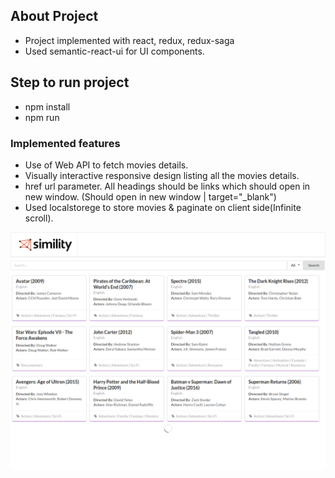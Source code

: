 ## About Project

- Project implemented with react, redux, redux-saga
- Used semantic-react-ui for UI components.

## Step to run project

- npm install 
- npm run


### Implemented features

- Use of Web API to fetch movies details. 
- Visually interactive responsive design listing all the movies details.
- href url parameter. All headings should be links which should open in new window. (Should open in new window | target="_blank")
- Used localstorege to store movies & paginate on client side(Infinite scroll).

![](https://github.com/sphingu/search-demo/raw/master/screenshot.png)

